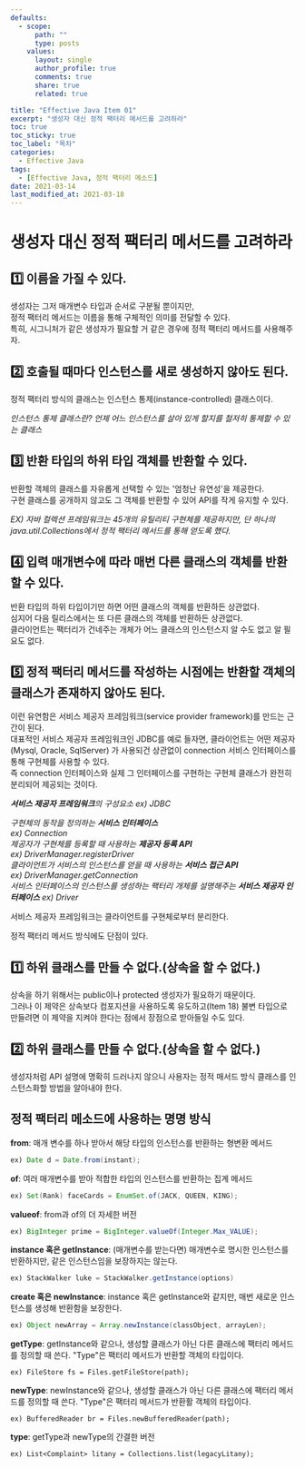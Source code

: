 ```yaml
---
defaults:
  - scope:
      path: ""
      type: posts
    values:
      layout: single
      author_profile: true
      comments: true
      share: true
      related: true

title: "Effective Java Item 01"
excerpt: "생성자 대신 정적 팩터리 메서드를 고려하라"
toc: true
toc_sticky: true
toc_label: "목차"
categories:
  - Effective Java
tags:
  - [Effective Java, 정적 팩터리 메소드]
date: 2021-03-14
last_modified_at: 2021-03-18
---
```


# 생성자 대신 정적 팩터리 메서드를 고려하라  

## 1️⃣ 이름을 가질 수 있다.  

생성자는 그저 매개변수 타입과 순서로 구분될 뿐이지만,  
정적 팩터리 메서드는 이름을 통해 구체적인 의미를 전달할 수 있다.  
특히, 시그니처가 같은 생성자가 필요할 거 같은 경우에 정적 팩터리 메서드를 사용해주자.

## 2️⃣ 호출될 때마다 인스턴스를 새로 생성하지 않아도 된다.

정적 팩터리 방식의 클래스는 인스턴스 통제(instance-controlled) 클래스이다.

*인스턴스 통제 클래스란?*
*언제 어느 인스턴스를 살아 있게 할지를 철저히 통제할 수 있는 클래스*  

## 3️⃣ 반환 타입의 하위 타입 객체를 반환할 수 있다.

반환할 객체의 클래스를 자유롭게 선택할 수 있는 '엄청난 유연성'을 제공한다.  
구현 클래스를 공개하지 않고도 그 객체를 반환할 수 있어 API를 작게 유지할 수 있다.  

*EX) 자바 컬렉션 프레임워크는 45개의 유틸리티 구현체를 제공하지만, 단 하나의  
java.util.Collections에서 정적 팩터리 메서드를 통해 얻도록 했다.*  

## 4️⃣ 입력 매개변수에 따라 매번 다른 클래스의 객체를 반환할 수 있다.  

반환 타입의 하위 타입이기만 하면 어떤 클래스의 객체를 반환하든 상관없다.  
심지어 다음 릴리스에서는 또 다른 클래스의 객체를 반환하든 상관없다.  
클라이언트는 팩터리가 건네주는 개체가 어느 클래스의 인스턴스지 알 수도 없고 알 필요도 없다.

## 5️⃣ 정적 팩터리 메서드를 작성하는 시점에는 반환할 객체의 클래스가 존재하지 않아도 된다.

이런 유연함은 서비스 제공자 프레임워크(service provider framework)를 만드는 근간이 된다.  
대표적인 서비스 제공자 프레임워크인 JDBC를 예로 들자면, 클라이언트는 어떤 제공자(Mysql, Oracle, SqlServer)
가 사용되건 상관없이 connection 서비스 인터페이스를 통해 구현체를 사용할 수 있다.   
즉 connection 인터페이스와 실제 그 인터페이스를 구현하는 구현체 클래스가 완전히 분리되어 제공되는 것이다.  

***서비스 제공자 프레임워크****의 구성요소 ex) JDBC*  

*구현체의 동작을 정의하는 ***서비스 인터페이스***  
ex) Connection  
제공자가 구현체를 등록할 때 사용하는 ***제공자 등록 API***   
ex) DriverManager.registerDriver  
클라이언트가 서비스의 인스턴스를 얻을 때 사용하는 ***서비스 접근 API***  
ex) DriverManager.getConnection  
서비스 인터페이스의 인스턴스를 생성하는 팩터리 개체를 설명해주는 ***서비스 제공자 인터페이스***
ex) Driver*

서비스 제공자 프레임워크는 클라이언트를 구현체로부터 분리한다.

정적 팩터리 메서드 방식에도 단점이 있다.

## 1️⃣ 하위 클래스를 만들 수 없다.(상속을 할 수 없다.)

상속을 하기 위해서는 public이나 protected 생성자가 필요하기 때문이다.  
그러나 이 제약은 상속보다 컴포지션을 사용하도록 유도하고(Item 18) 불변 타입으로 만들려면 이 제약을
지켜야 한다는 점에서 장점으로 받아들일 수도 있다.

## 2️⃣ 하위 클래스를 만들 수 없다.(상속을 할 수 없다.)

생성자처럼 API 설명에 명확히 드러나지 않으니 사용자는 정적 매서드 방식 클래스를 인스턴스화할 방법을 알아내야 한다.

## 정적 팩터리 메소드에 사용하는 명명 방식 

**from**: 매개 변수를 하나 받아서 해당 타입의 인스턴스를 반환하는 형변환 메서드  
``` java  
ex) Date d = Date.from(instant);
```

**of**: 여러 매개변수를 받아 적합한 타입의 인스턴스를 반환하는 집계 메서드  
``` java  
ex) Set(Rank) faceCards = EnumSet.of(JACK, QUEEN, KING);
```

**valueof**: from과 of의 더 자세한 버전  
``` java  
ex) BigInteger prime = BigInteger.valueOf(Integer.Max_VALUE);
```

**instance 혹은 getInstance**: (매개변수를 받는다면) 매개변수로 명시한 인스턴스를 반환하지만, 같은 인스턴스임을 보장하지는 않는다.  
``` java  
ex) StackWalker luke = StackWalker.getInstance(options)
```

**create 혹은 newInstance**: instance 혹은 getInstance와 같지만, 매번 새로운 인스턴스를 생성해 반환함을 보장한다.
``` java
ex) Object newArray = Array.newInstance(classObject, arrayLen);
```

**getType**: getInstance와 같으나, 생성할 클래스가 아닌 다른 클래스에 팩터리 메서드를 정의할 때 쓴다.
"Type"은 팩터리 메서드가 반환할 객체의 타입이다.
```
ex) FileStore fs = Files.getFileStore(path);
```

**newType**: newInstance와 같으나, 생성할 클래스가 아닌 다른 클래스에 팩터리 메서드를 정의할 때 쓴다.
"Type"은 팩터리 메서드가 반환활 객체의 타입이다.
```
ex) BufferedReader br = Files.newBufferedReader(path);
```

**type**: getType과 newType의 간결한 버전
```
ex) List<Complaint> litany = Collections.list(legacyLitany);
```

